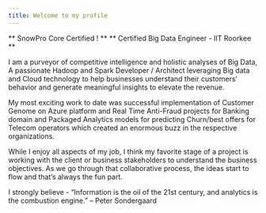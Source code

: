 ```yaml
---
title: Welcome to my profile
---
```


** SnowPro Core Certified ! **
** Certified Big Data Engineer - IIT Roorkee **

I am a purveyor of competitive intelligence and holistic analyses of Big Data,
A passionate Hadoop and Spark Developer / Architect leveraging Big data and Cloud technology to help businesses understand their customers' behavior and generate meaningful insights to elevate the revenue.

My most exciting work to date was successful implementation of Customer Genome on Azure platform and Real Time Anti-Fraud projects for Banking domain and Packaged Analytics models for predicting Churn/best offers for Telecom operators which created an enormous buzz in the respective organizations.

While I enjoy all aspects of my job, I think my favorite stage of a project is working with the client or business stakeholders to understand the business objectives. As we go through that collaborative process, the ideas start to flow and that’s always the fun part.

I strongly believe -
“Information is the oil of the 21st century, and analytics is the combustion engine.” – Peter Sondergaard
